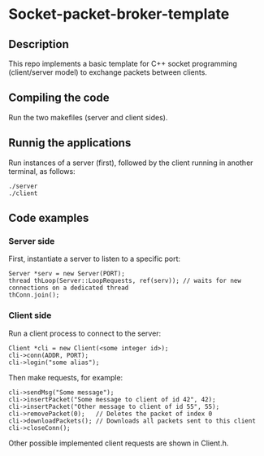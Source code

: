 # Socket-packet-broker-template

## Description

This repo implements a basic template for C++ socket programming (client/server model) to exchange packets between clients.


## Compiling the code
Run the two makefiles (server and client sides).


## Runnig the applications
Run instances of a server (first), followed by the client running in another terminal, as follows:
```
./server
./client
```

## Code examples

### Server side

First, instantiate a server to listen to a specific port:
```
Server *serv = new Server(PORT);
thread thLoop(Server::LoopRequests, ref(serv)); // waits for new connections on a dedicated thread
thConn.join();
```

### Client side

Run a client process to connect to the server:
```
Client *cli = new Client(<some integer id>);
cli->conn(ADDR, PORT);
cli->login("some alias");
```

Then make requests, for example:
```
cli->sendMsg("Some message"); 
cli->insertPacket("Some message to client of id 42", 42);
cli->insertPacket("Other message to client of id 55", 55);
cli->removePacket(0);   // Deletes the packet of index 0
cli->downloadPackets(); // Downloads all packets sent to this client
cli->closeConn();
```

Other possible implemented client requests are shown in Client.h.


